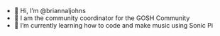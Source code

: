 - 👋 Hi, I’m @briannaljohns
- 🔬 I am the community coordinator for the GOSH Community 
- 🌱 I’m currently learning how to code and make music using Sonic Pi

<!---
briannaljohns/briannaljohns is a ✨ special ✨ repository because its `README.md` (this file) appears on your GitHub profile.
You can click the Preview link to take a look at your changes.
--->
